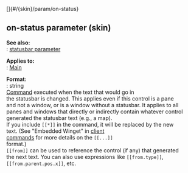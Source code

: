 []{#/{skin}/param/on-status}    
## on-status parameter (skin)    
**See also:**    
:   [statusbar parameter](/ref/%7Bskin%7D/param/statusbar)    
<!-- -->    
**Applies to:**    
:   [Main](/ref/%7Bskin%7D/control/main)    
<!-- -->    
**Format:**    
:   string    
[Command](/ref/%7Bskin%7D/commands) executed when the text that would go in    
the statusbar is changed. This applies even if this control is a pane    
and not a window, or is a window without a statusbar. It applies to all    
panes and windows that directly or indirectly contain whatever control    
generated the statusbar text (e.g., a map).    
If you include `[[*]]` in the command, it will be replaced by the new    
text. (See \"Embedded Winget\" in [client    
commands](/ref/%7Bskin%7D/commands) for more details on the `[[...]]`    
format.)    
`[[from]]` can be used to reference the control (if any) that generated    
the next text. You can also use expressions like `[[from.type]]`,    
`[[from.parent.pos.x]]`, etc.  
